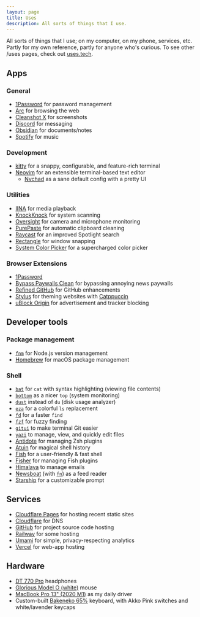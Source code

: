 ```yaml
---
layout: page
title: Uses
description: All sorts of things that I use.
---
```


<p class="mb-12">All sorts of things that I use; on my computer, on my phone, services, etc. Partly for my own reference, partly for anyone who's curious. To see other /uses pages, check out <a href="https://uses.tech/">uses.tech</a>.</p>

## Apps

### General

- [1Password](https://1password.com/) for password management
- [Arc](https://arc.net/) for browsing the web
- [Cleanshot X](https://shottr.cc/) for screenshots
- [Discord](https://discord.com/) for messaging
- [Obsidian](https://obsidian.md/) for documents/notes
- [Spotify](https://spotify.com/) for music

### Development

- [kitty](https://sw.kovidgoyal.net/kitty/) for a snappy, configurable, and feature-rich terminal
- [Neovim](https://neovim.io/) for an extensible terminal-based text editor
  - [Nvchad](https://nvchad.com/) as a sane default config with a pretty UI

### Utilities

- [IINA](https://iina.io/) for media playback
- [KnockKnock](https://objective-see.org/products/knockknock.html) for system scanning
- [Oversight](https://objective-see.org/products/oversight.html) for camera and microphone monitoring
- [PurePaste](https://sindresorhus.com/pure-paste) for automatic clipboard cleaning
- [Raycast](https://raycast.com/) for an improved Spotlight search
- [Rectangle](https://rectangleapp.com/x) for window snapping
- [System Color Picker](https://sindresorhus.com/system-color-picker) for a supercharged color picker

### Browser Extensions

- [1Password](https://1password.com/downloads/browser-extension/)
- [Bypass Paywalls Clean](https://gitlab.com/magnolia1234/bypass-paywalls-chrome-clean) for bypassing annoying news paywalls
- [Refined GitHub](https://github.com/refined-github/refined-github) for GitHub enhancements
- [Stylus](https://github.com/openstyles/stylus) for theming websites with [Catppuccin](https://catppuccin.com/)
- [uBlock Origin](https://github.com/gorhill/uBlock/) for advertisement and tracker blocking

## Developer tools

### Package management

- [`fnm`](https://github.com/Schniz/fnm) for Node.js version management
- [Homebrew](https://brew.sh/) for macOS package management

### Shell

- [`bat`](https://github.com/sharkdp/bat) for `cat` with syntax highlighting (viewing file contents)
- [`bottom`](https://github.com/ClementTsang/bottom) as a nicer `top` (system monitoring)
- [`dust`](https://github.com/bootandy/dust) instead of `du` (disk usage analyzer)
- [`eza`](https://eza.rocks/) for a colorful `ls` replacement
- [`fd`](https://github.com/sharkdp/fd) for a faster `find`
- [`fzf`](https://github.com/junegunn/fzf) for fuzzy finding
- [`gitui`](https://github.com/extrawurst/gitui) to make terminal Git easier
- [`yazi`](https://yazi-rs.github.io/docs/) to manage, view, and quickly edit files
- [Antidote](https://github.com/mattmc3/antidote) for managing Zsh plugins
- [Atuin](https://atuin.sh/) for magical shell history
- [Fish](https://fishshell.com/) for a user-friendly & fast shell
- [Fisher](https://github.com/jorgebucaran/fisher) for managing Fish plugins
- [Himalaya](https://github.com/soywod/himalaya) to manage emails
- [Newsboat](https://github.com/newsboat/newsboat) (with [`fn`](https://github.com/uncenter/fn)) as a feed reader
- [Starship](https://starship.rs/) for a customizable prompt

## Services

- [Cloudflare Pages](https://pages.cloudflare.com/) for hosting recent static sites
- [Cloudflare](https://cloudflare.com/) for DNS
- [GitHub](https://github.com/) for project source code hosting
- [Railway](https://railway.app/) for some hosting
- [Umami](https://umami.is/) for simple, privacy-respecting analytics
- [Vercel](https://vercel.com/) for web-app hosting

## Hardware

- [DT 770 Pro](https://north-america.beyerdynamic.com/dt-770-pro.html) headphones
- [Glorious Model O (white)](https://www.gloriousgaming.com/products/glorious-model-o-white) mouse
- [MacBook Pro 13" (2020 M1)](https://www.apple.com/macbook-pro-13/) as my daily driver
- Custom-built [Bakeneko 65%](https://cannonkeys.com/products/bakeneko65/) keyboard, with Akko Pink switches and white/lavender keycaps
